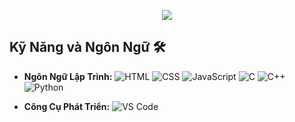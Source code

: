 <p align="center"><a align="center" href="#"><img src="https://readme-typing-svg.herokuapp.com?font=Fira+Code&pause=1000&random=false&width=435&lines=Welcome+to+dennivan's+profile"></a></p>


## Kỹ Năng và Ngôn Ngữ 🛠️

- **Ngôn Ngữ Lập Trình:** 
  ![HTML](https://img.shields.io/badge/HTML-E34F26?style=flat-square&logo=html5&logoColor=white)
  ![CSS](https://img.shields.io/badge/CSS-1572B6?style=flat-square&logo=css3&logoColor=white)
  ![JavaScript](https://img.shields.io/badge/JavaScript-F7DF1E?style=flat-square&logo=javascript&logoColor=white)
  ![C](https://img.shields.io/badge/C-A8B9CC?style=flat-square&logo=c&logoColor=white)
  ![C++](https://img.shields.io/badge/C++-00599C?style=flat-square&logo=c%2B%2B&logoColor=white)
  ![Python](https://img.shields.io/badge/Python-3776AB?style=flat-square&logo=python&logoColor=white)
  
- **Công Cụ Phát Triển:** 
  ![VS Code](https://img.shields.io/badge/VS_Code-007ACC?style=flat-square&logo=visual-studio-code&logoColor=white)






